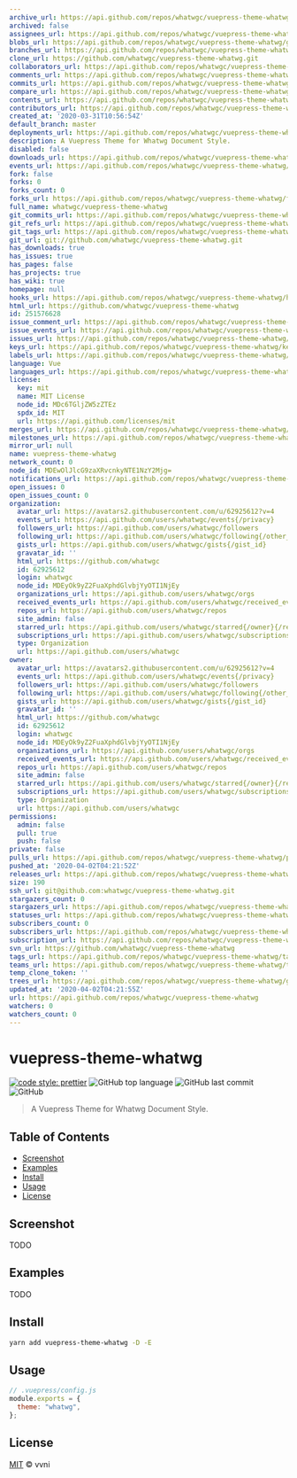 ```yaml
---
archive_url: https://api.github.com/repos/whatwgc/vuepress-theme-whatwg/{archive_format}{/ref}
archived: false
assignees_url: https://api.github.com/repos/whatwgc/vuepress-theme-whatwg/assignees{/user}
blobs_url: https://api.github.com/repos/whatwgc/vuepress-theme-whatwg/git/blobs{/sha}
branches_url: https://api.github.com/repos/whatwgc/vuepress-theme-whatwg/branches{/branch}
clone_url: https://github.com/whatwgc/vuepress-theme-whatwg.git
collaborators_url: https://api.github.com/repos/whatwgc/vuepress-theme-whatwg/collaborators{/collaborator}
comments_url: https://api.github.com/repos/whatwgc/vuepress-theme-whatwg/comments{/number}
commits_url: https://api.github.com/repos/whatwgc/vuepress-theme-whatwg/commits{/sha}
compare_url: https://api.github.com/repos/whatwgc/vuepress-theme-whatwg/compare/{base}...{head}
contents_url: https://api.github.com/repos/whatwgc/vuepress-theme-whatwg/contents/{+path}
contributors_url: https://api.github.com/repos/whatwgc/vuepress-theme-whatwg/contributors
created_at: '2020-03-31T10:56:54Z'
default_branch: master
deployments_url: https://api.github.com/repos/whatwgc/vuepress-theme-whatwg/deployments
description: A Vuepress Theme for Whatwg Document Style.
disabled: false
downloads_url: https://api.github.com/repos/whatwgc/vuepress-theme-whatwg/downloads
events_url: https://api.github.com/repos/whatwgc/vuepress-theme-whatwg/events
fork: false
forks: 0
forks_count: 0
forks_url: https://api.github.com/repos/whatwgc/vuepress-theme-whatwg/forks
full_name: whatwgc/vuepress-theme-whatwg
git_commits_url: https://api.github.com/repos/whatwgc/vuepress-theme-whatwg/git/commits{/sha}
git_refs_url: https://api.github.com/repos/whatwgc/vuepress-theme-whatwg/git/refs{/sha}
git_tags_url: https://api.github.com/repos/whatwgc/vuepress-theme-whatwg/git/tags{/sha}
git_url: git://github.com/whatwgc/vuepress-theme-whatwg.git
has_downloads: true
has_issues: true
has_pages: false
has_projects: true
has_wiki: true
homepage: null
hooks_url: https://api.github.com/repos/whatwgc/vuepress-theme-whatwg/hooks
html_url: https://github.com/whatwgc/vuepress-theme-whatwg
id: 251576628
issue_comment_url: https://api.github.com/repos/whatwgc/vuepress-theme-whatwg/issues/comments{/number}
issue_events_url: https://api.github.com/repos/whatwgc/vuepress-theme-whatwg/issues/events{/number}
issues_url: https://api.github.com/repos/whatwgc/vuepress-theme-whatwg/issues{/number}
keys_url: https://api.github.com/repos/whatwgc/vuepress-theme-whatwg/keys{/key_id}
labels_url: https://api.github.com/repos/whatwgc/vuepress-theme-whatwg/labels{/name}
language: Vue
languages_url: https://api.github.com/repos/whatwgc/vuepress-theme-whatwg/languages
license:
  key: mit
  name: MIT License
  node_id: MDc6TGljZW5zZTEz
  spdx_id: MIT
  url: https://api.github.com/licenses/mit
merges_url: https://api.github.com/repos/whatwgc/vuepress-theme-whatwg/merges
milestones_url: https://api.github.com/repos/whatwgc/vuepress-theme-whatwg/milestones{/number}
mirror_url: null
name: vuepress-theme-whatwg
network_count: 0
node_id: MDEwOlJlcG9zaXRvcnkyNTE1NzY2Mjg=
notifications_url: https://api.github.com/repos/whatwgc/vuepress-theme-whatwg/notifications{?since,all,participating}
open_issues: 0
open_issues_count: 0
organization:
  avatar_url: https://avatars2.githubusercontent.com/u/62925612?v=4
  events_url: https://api.github.com/users/whatwgc/events{/privacy}
  followers_url: https://api.github.com/users/whatwgc/followers
  following_url: https://api.github.com/users/whatwgc/following{/other_user}
  gists_url: https://api.github.com/users/whatwgc/gists{/gist_id}
  gravatar_id: ''
  html_url: https://github.com/whatwgc
  id: 62925612
  login: whatwgc
  node_id: MDEyOk9yZ2FuaXphdGlvbjYyOTI1NjEy
  organizations_url: https://api.github.com/users/whatwgc/orgs
  received_events_url: https://api.github.com/users/whatwgc/received_events
  repos_url: https://api.github.com/users/whatwgc/repos
  site_admin: false
  starred_url: https://api.github.com/users/whatwgc/starred{/owner}{/repo}
  subscriptions_url: https://api.github.com/users/whatwgc/subscriptions
  type: Organization
  url: https://api.github.com/users/whatwgc
owner:
  avatar_url: https://avatars2.githubusercontent.com/u/62925612?v=4
  events_url: https://api.github.com/users/whatwgc/events{/privacy}
  followers_url: https://api.github.com/users/whatwgc/followers
  following_url: https://api.github.com/users/whatwgc/following{/other_user}
  gists_url: https://api.github.com/users/whatwgc/gists{/gist_id}
  gravatar_id: ''
  html_url: https://github.com/whatwgc
  id: 62925612
  login: whatwgc
  node_id: MDEyOk9yZ2FuaXphdGlvbjYyOTI1NjEy
  organizations_url: https://api.github.com/users/whatwgc/orgs
  received_events_url: https://api.github.com/users/whatwgc/received_events
  repos_url: https://api.github.com/users/whatwgc/repos
  site_admin: false
  starred_url: https://api.github.com/users/whatwgc/starred{/owner}{/repo}
  subscriptions_url: https://api.github.com/users/whatwgc/subscriptions
  type: Organization
  url: https://api.github.com/users/whatwgc
permissions:
  admin: false
  pull: true
  push: false
private: false
pulls_url: https://api.github.com/repos/whatwgc/vuepress-theme-whatwg/pulls{/number}
pushed_at: '2020-04-02T04:21:52Z'
releases_url: https://api.github.com/repos/whatwgc/vuepress-theme-whatwg/releases{/id}
size: 190
ssh_url: git@github.com:whatwgc/vuepress-theme-whatwg.git
stargazers_count: 0
stargazers_url: https://api.github.com/repos/whatwgc/vuepress-theme-whatwg/stargazers
statuses_url: https://api.github.com/repos/whatwgc/vuepress-theme-whatwg/statuses/{sha}
subscribers_count: 0
subscribers_url: https://api.github.com/repos/whatwgc/vuepress-theme-whatwg/subscribers
subscription_url: https://api.github.com/repos/whatwgc/vuepress-theme-whatwg/subscription
svn_url: https://github.com/whatwgc/vuepress-theme-whatwg
tags_url: https://api.github.com/repos/whatwgc/vuepress-theme-whatwg/tags
teams_url: https://api.github.com/repos/whatwgc/vuepress-theme-whatwg/teams
temp_clone_token: ''
trees_url: https://api.github.com/repos/whatwgc/vuepress-theme-whatwg/git/trees{/sha}
updated_at: '2020-04-02T04:21:55Z'
url: https://api.github.com/repos/whatwgc/vuepress-theme-whatwg
watchers: 0
watchers_count: 0
---
```


# vuepress-theme-whatwg

[![code style: prettier](https://img.shields.io/badge/code_style-prettier-ff69b4.svg?style=flat-square)](https://github.com/prettier/prettier) ![GitHub top language](https://img.shields.io/github/languages/top/whatwgc/vuepress-theme-whatwg?style=flat-square) ![GitHub last commit](https://img.shields.io/github/last-commit/whatwgc/vuepress-theme-whatwg?style=flat-square) ![GitHub](https://img.shields.io/github/license/whatwgc/vuepress-theme-whatwg?style=flat-square)

> A Vuepress Theme for Whatwg Document Style.

## Table of Contents

- [Screenshot](#Screenshot)
- [Examples](#Examples)
- [Install](#Install)
- [Usage](#Usage)
- [License](#License)

## Screenshot

TODO

<!-- <img src="https://raw.githubusercontent.com/WHATWGC/vuepress-theme-whatwg/master/screenshots/default.png" alt="" width="500" /> -->

## Examples

TODO

<!-- - [example](https://raw.githubusercontent.com/WHATWGC/vuepress-theme-whatwg/master/examples/README.md) -->

## Install

```bash
yarn add vuepress-theme-whatwg -D -E
```

## Usage

```js
// .vuepress/config.js
module.exports = {
  theme: "whatwg",
};
```

## License

[MIT](https://raw.githubusercontent.com/WHATWGC/vuepress-theme-whatwg/master/LICENSE) © vvni
